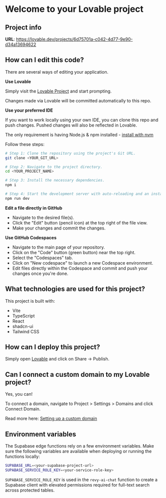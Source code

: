 # Welcome to your Lovable project

## Project info

**URL**: https://lovable.dev/projects/6d75701a-c042-4d77-9e90-d34a13694622

## How can I edit this code?

There are several ways of editing your application.

**Use Lovable**

Simply visit the [Lovable Project](https://lovable.dev/projects/6d75701a-c042-4d77-9e90-d34a13694622) and start prompting.

Changes made via Lovable will be committed automatically to this repo.

**Use your preferred IDE**

If you want to work locally using your own IDE, you can clone this repo and push changes. Pushed changes will also be reflected in Lovable.

The only requirement is having Node.js & npm installed - [install with nvm](https://github.com/nvm-sh/nvm#installing-and-updating)

Follow these steps:

```sh
# Step 1: Clone the repository using the project's Git URL.
git clone <YOUR_GIT_URL>

# Step 2: Navigate to the project directory.
cd <YOUR_PROJECT_NAME>

# Step 3: Install the necessary dependencies.
npm i

# Step 4: Start the development server with auto-reloading and an instant preview.
npm run dev
```

**Edit a file directly in GitHub**

- Navigate to the desired file(s).
- Click the "Edit" button (pencil icon) at the top right of the file view.
- Make your changes and commit the changes.

**Use GitHub Codespaces**

- Navigate to the main page of your repository.
- Click on the "Code" button (green button) near the top right.
- Select the "Codespaces" tab.
- Click on "New codespace" to launch a new Codespace environment.
- Edit files directly within the Codespace and commit and push your changes once you're done.

## What technologies are used for this project?

This project is built with:

- Vite
- TypeScript
- React
- shadcn-ui
- Tailwind CSS

## How can I deploy this project?

Simply open [Lovable](https://lovable.dev/projects/6d75701a-c042-4d77-9e90-d34a13694622) and click on Share -> Publish.

## Can I connect a custom domain to my Lovable project?

Yes, you can!

To connect a domain, navigate to Project > Settings > Domains and click Connect Domain.

Read more here: [Setting up a custom domain](https://docs.lovable.dev/tips-tricks/custom-domain#step-by-step-guide)

## Environment variables

The Supabase edge functions rely on a few environment variables. Make sure the following variables are available when deploying or running the functions locally:

```bash
SUPABASE_URL=<your-supabase-project-url>
SUPABASE_SERVICE_ROLE_KEY=<your-service-role-key>
```

`SUPABASE_SERVICE_ROLE_KEY` is used in the `revy-ai-chat` function to create a Supabase client with elevated permissions required for full-text search across protected tables.
